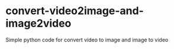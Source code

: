 # convert-video2image-and-image2video
Simple python code for convert video to image and image to video
